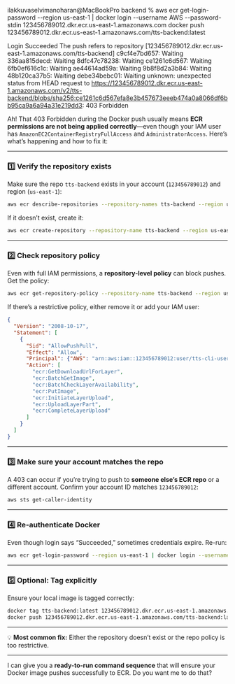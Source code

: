 ilakkuvaselvimanoharan@MacBookPro backend % aws ecr get-login-password --region us-east-1 | docker login --username AWS --password-stdin 123456789012.dkr.ecr.us-east-1.amazonaws.com
docker push 123456789012.dkr.ecr.us-east-1.amazonaws.com/tts-backend:latest

Login Succeeded
The push refers to repository [123456789012.dkr.ecr.us-east-1.amazonaws.com/tts-backend]
c9cf4e7bd657: Waiting 
336aa815decd: Waiting 
8dfc47c78238: Waiting 
ce1261c6d567: Waiting 
6fb0ef616c1c: Waiting 
ae44614ad59a: Waiting 
9b8f8d2a3b84: Waiting 
48b120ca37b5: Waiting 
debe34bebc01: Waiting 
unknown: unexpected status from HEAD request to https://123456789012.dkr.ecr.us-east-1.amazonaws.com/v2/tts-backend/blobs/sha256:ce1261c6d567efa8e3b457673eeeb474a0a8066df6bb95ca9a6a94a31e219dd3: 403 Forbidden


Ah! That 403 Forbidden during the Docker push usually means **ECR permissions are not being applied correctly**—even though your IAM user has `AmazonEC2ContainerRegistryFullAccess` and `AdministratorAccess`. Here’s what’s happening and how to fix it:

---

### 1️⃣ Verify the repository exists

Make sure the repo `tts-backend` exists in your account (`123456789012`) and region (`us-east-1`):

```bash
aws ecr describe-repositories --repository-names tts-backend --region us-east-1
```

If it doesn’t exist, create it:

```bash
aws ecr create-repository --repository-name tts-backend --region us-east-1
```

---

### 2️⃣ Check repository policy

Even with full IAM permissions, a **repository-level policy** can block pushes. Get the policy:

```bash
aws ecr get-repository-policy --repository-name tts-backend --region us-east-1
```

If there’s a restrictive policy, either remove it or add your IAM user:

```json
{
  "Version": "2008-10-17",
  "Statement": [
    {
      "Sid": "AllowPushPull",
      "Effect": "Allow",
      "Principal": {"AWS": "arn:aws:iam::123456789012:user/tts-cli-user"},
      "Action": [
        "ecr:GetDownloadUrlForLayer",
        "ecr:BatchGetImage",
        "ecr:BatchCheckLayerAvailability",
        "ecr:PutImage",
        "ecr:InitiateLayerUpload",
        "ecr:UploadLayerPart",
        "ecr:CompleteLayerUpload"
      ]
    }
  ]
}
```

---

### 3️⃣ Make sure your account matches the repo

A 403 can occur if you’re trying to push to **someone else’s ECR repo** or a different account. Confirm your account ID matches `123456789012`:

```bash
aws sts get-caller-identity
```

---

### 4️⃣ Re-authenticate Docker

Even though login says “Succeeded,” sometimes credentials expire. Re-run:

```bash
aws ecr get-login-password --region us-east-1 | docker login --username AWS --password-stdin 123456789012.dkr.ecr.us-east-1.amazonaws.com
```

---

### 5️⃣ Optional: Tag explicitly

Ensure your local image is tagged correctly:

```bash
docker tag tts-backend:latest 123456789012.dkr.ecr.us-east-1.amazonaws.com/tts-backend:latest
docker push 123456789012.dkr.ecr.us-east-1.amazonaws.com/tts-backend:latest
```

---

💡 **Most common fix:** Either the repository doesn’t exist or the repo policy is too restrictive.

---

I can give you a **ready-to-run command sequence** that will ensure your Docker image pushes successfully to ECR. Do you want me to do that?
